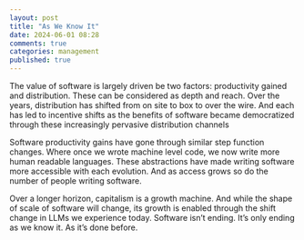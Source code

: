 ```yaml
---
layout: post
title: "As We Know It"
date: 2024-06-01 08:28
comments: true
categories: management
published: true
---
```

The value of software is largely driven be two factors: productivity gained and distribution. These can be considered as depth and reach. Over the years, distribution has shifted from on site to box to over the wire. And each has led to incentive shifts as the benefits of software became democratized through these increasingly pervasive distribution channels

Software productivity gains have gone through similar step function changes. Where once we wrote machine level code, we now write more human readable languages. These abstractions have made writing software more accessible with each evolution. And as access grows so do the number of people writing software.

Over a longer horizon, capitalism is a growth machine. And while the shape of scale of software will change, its growth is enabled through the shift change in LLMs we experience today. Software isn’t ending. It’s only ending as we know it. As it’s done before.
